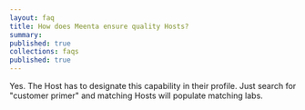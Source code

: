 ```yaml
---
layout: faq
title: How does Meenta ensure quality Hosts?
summary:
published: true
collections: faqs
published: true
---
```


Yes. The Host has to designate this capability in their profile. Just search for "customer primer" and matching Hosts will populate matching labs.
